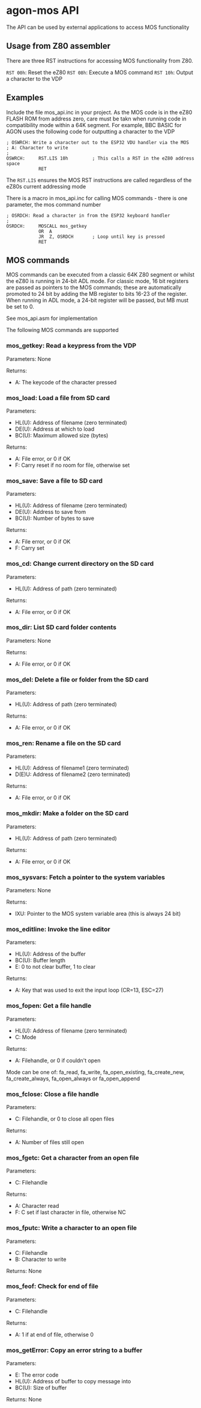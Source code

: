 # agon-mos API

The API can be used by external applications to access MOS functionality

## Usage from Z80 assembler

There are three RST instructions for accessing MOS functionality from Z80.

`RST 00h`: Reset the eZ80
`RST 08h`: Execute a MOS command
`RST 10h`: Output a character to the VDP

## Examples

Include the file mos_api.inc in your project.
As the MOS code is in the eZ80 FLASH ROM from address zero, care must be takn when running code in compatibility mode within a 64K segment.
For example, BBC BASIC for AGON uses the following code for outputting a character to the VDP

```
; OSWRCH: Write a character out to the ESP32 VDU handler via the MOS
; A: Character to write
;
OSWRCH:		RST.LIS	10h			; This calls a RST in the eZ80 address space
			RET
```

The `RST.LIS` ensures the MOS RST instructions are called regardless of the eZ80s current addressing mode

There is a macro in mos_api.inc for calling MOS commands - there is one parameter, the mos command number

```
; OSRDCH: Read a character in from the ESP32 keyboard handler
;
OSRDCH:		MOSCALL	mos_getkey
			OR	A 		
			JR	Z, OSRDCH		; Loop until key is pressed
			RET
```

## MOS commands

MOS commands can be executed from a classic 64K Z80 segment or whilst the eZ80 is running in 24-bit ADL mode. For classic mode, 16 bit registers are passed as pointers to the MOS commands; these are automatically promoted to 24 bit by adding the MB register to bits 16-23 of the register. When running in ADL mode, a 24-bit register will be passed, but MB must be set to 0.

See mos_api.asm for implementation

The following MOS commands are supported

### mos_getkey: Read a keypress from the VDP

Parameters: None

Returns:
- A: The keycode of the character pressed

### mos_load: Load a file from SD card

Parameters: 
- HL(U): Address of filename (zero terminated)
- DE(U): Address at which to load
- BC(U): Maximum allowed size (bytes)

Returns:
- A: File error, or 0 if OK
- F: Carry reset if no room for file, otherwise set

### mos_save: Save a file to SD card

Parameters: 

- HL(U): Address of filename (zero terminated)
- DE(U): Address to save from
- BC(U): Number of bytes to save

Returns:

- A: File error, or 0 if OK
- F: Carry set

### mos_cd: Change current directory on the SD card

Parameters: 

- HL(U): Address of path (zero terminated)

Returns:

- A: File error, or 0 if OK

### mos_dir: List SD card folder contents

Parameters: None

Returns:

- A: File error, or 0 if OK

### mos_del: Delete a file or folder from the SD card

Parameters: 

- HL(U): Address of path (zero terminated)

Returns:

- A: File error, or 0 if OK

### mos_ren: Rename a file on the SD card

Parameters: 

- HL(U): Address of filename1 (zero terminated)
- D(E)U: Address of filename2 (zero terminated)

Returns:

- A: File error, or 0 if OK

### mos_mkdir: Make a folder on the SD card

Parameters: 

- HL(U): Address of path (zero terminated)

Returns:

- A: File error, or 0 if OK

### mos_sysvars: Fetch a pointer to the system variables

Parameters: None

Returns:

- IXU: Pointer to the MOS system variable area (this is always 24 bit)

### mos_editline: Invoke the line editor

Parameters: 

- HL(U): Address of the buffer
- BC(U): Buffer length
- E: 0 to not clear buffer, 1 to clear

Returns:
- A: Key that was used to exit the input loop (CR=13, ESC=27)

### mos_fopen: Get a file handle

Parameters: 

- HL(U): Address of filename (zero terminated)
- C: Mode

Returns:
- A: Filehandle, or 0 if couldn't open

Mode can be one of: fa_read, fa_write, fa_open_existing, fa_create_new, fa_create_always, fa_open_always or fa_open_append

### mos_fclose: Close a file handle

Parameters: 

- C: Filehandle, or 0 to close all open files

Returns:

- A: Number of files still open

### mos_fgetc: Get a character from an open file

Parameters: 

- C: Filehandle

Returns:
- A: Character read
- F: C set if last character in file, otherwise NC

### mos_fputc: Write a character to an open file

Parameters: 

- C: Filehandle
- B: Character to write

Returns: None

### mos_feof: Check for end of file

Parameters: 

- C: Filehandle

Returns:
- A: 1 if at end of file, otherwise 0

### mos_getError: Copy an error string to a buffer

Parameters: 

- E: The error code
- HL(U): Address of buffer to copy message into
- BC(U): Size of buffer

Returns: None


